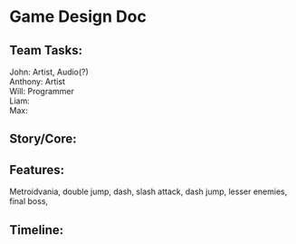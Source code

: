 # Game Design Doc
## Team Tasks:
John: Artist, Audio(?)\
Anthony: Artist\
Will: Programmer\
Liam:\
Max:
## Story/Core:

## Features: 
Metroidvania, double jump, dash, slash attack, dash jump, lesser enemies, final boss, 
## Timeline:
